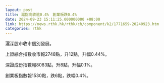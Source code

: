 ```yaml
---
layout: post
title: 滬指高收逾0.4%　創業板跌0.4%
date: 2024-09-23 15:11:25.000000000 +08:00
link: https://news.rthk.hk/rthk/ch/component/k2/1771659-20240923.htm
categories: rthk
---
```


滬深股市收市個別發展。

上證綜合指數收市報2748點，升12點，升幅0.44%。

深證成份指數報8083點，升8點，升幅0.1%。

創業板指數報1530點，跌6點，跌幅0.4%。
